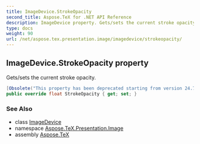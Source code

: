 ```yaml
---
title: ImageDevice.StrokeOpacity
second_title: Aspose.TeX for .NET API Reference
description: ImageDevice property. Gets/sets the current stroke opacity
type: docs
weight: 90
url: /net/aspose.tex.presentation.image/imagedevice/strokeopacity/
---
```

## ImageDevice.StrokeOpacity property

Gets/sets the current stroke opacity.

```csharp
[Obsolete("This property has been deprecated starting from version 24.7 and will be hidden in version 24.10.")]
public override float StrokeOpacity { get; set; }
```

### See Also

* class [ImageDevice](../)
* namespace [Aspose.TeX.Presentation.Image](../../imagedevice/)
* assembly [Aspose.TeX](../../../)


